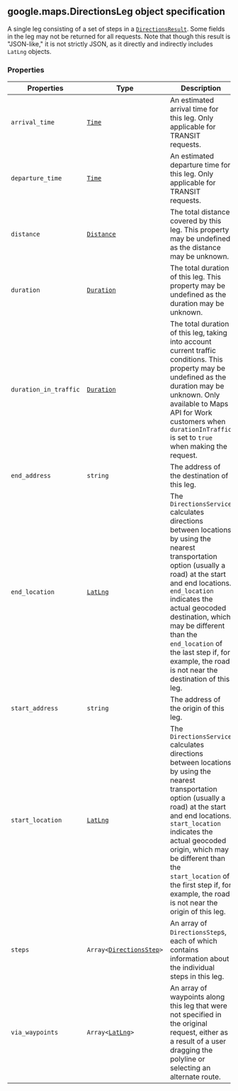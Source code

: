<h2 id="DirectionsLeg">
google.maps.DirectionsLeg
object specification
</h2><p>A single leg consisting of a set of steps in a <code><a href="https://github.com/amenadiel/google-maps-documentation/blob/master/docs/google.maps.DirectionsResult.md">DirectionsResult</a></code>. Some fields in the leg may not be returned for all requests. Note that though this result is "JSON-like," it is not strictly JSON, as it directly and indirectly includes <code>LatLng</code> objects.</p><h3>Properties</h3><table summary="interface DirectionsLeg - Properties" width="100%">
<thead>
<tr><th>Properties</th>
<th>Type</th>
<th>Description</th>
</tr></thead>
<tbody>
<tr>
<td><code>arrival_time</code></td>
<td><code><a href="https://github.com/amenadiel/google-maps-documentation/blob/master/docs/google.maps.Time.md">Time</a></code></td>
<td>An estimated arrival time for this leg. Only applicable for TRANSIT requests.</td>
</tr>
<tr>
<td><code>departure_time</code></td>
<td><code><a href="https://github.com/amenadiel/google-maps-documentation/blob/master/docs/google.maps.Time.md">Time</a></code></td>
<td>An estimated departure time for this leg. Only applicable for TRANSIT requests.</td>
</tr>
<tr>
<td><code>distance</code></td>
<td><code><a href="https://github.com/amenadiel/google-maps-documentation/blob/master/docs/google.maps.Distance.md">Distance</a></code></td>
<td>The total distance covered by this leg. This property may be undefined as the distance may be unknown.</td>
</tr>
<tr>
<td><code>duration</code></td>
<td><code><a href="https://github.com/amenadiel/google-maps-documentation/blob/master/docs/google.maps.Duration.md">Duration</a></code></td>
<td>The total duration of this leg. This property may be undefined as the duration may be unknown.</td>
</tr>
<tr>
<td><code>duration_in_traffic</code></td>
<td><code><a href="https://github.com/amenadiel/google-maps-documentation/blob/master/docs/google.maps.Duration.md">Duration</a></code></td>
<td>The total duration of this leg, taking into account current traffic conditions. This property may be undefined as the duration may be unknown. Only available to Maps API for Work customers when <code>durationInTraffic</code> is set to <code>true</code> when making the request.</td>
</tr>
<tr>
<td><code>end_address</code></td>
<td><code>string</code></td>
<td>The address of the destination of this leg.</td>
</tr>
<tr>
<td><code>end_location</code></td>
<td><code><a href="https://github.com/amenadiel/google-maps-documentation/blob/master/docs/google.maps.LatLng.md">LatLng</a></code></td>
<td>The <code>DirectionsService</code> calculates directions between locations by using the nearest transportation option (usually a road) at the start and end locations. <code>end_location</code> indicates the actual geocoded destination, which may be different than the <code>end_location</code> of the last step if, for example, the road is not near the destination of this leg.</td>
</tr>
<tr>
<td><code>start_address</code></td>
<td><code>string</code></td>
<td>The address of the origin of this leg.</td>
</tr>
<tr>
<td><code>start_location</code></td>
<td><code><a href="https://github.com/amenadiel/google-maps-documentation/blob/master/docs/google.maps.LatLng.md">LatLng</a></code></td>
<td>The <code>DirectionsService</code> calculates directions between locations by using the nearest transportation option (usually a road) at the start and end locations. <code>start_location</code> indicates the actual geocoded origin, which may be different than the <code>start_location</code> of the first step if, for example, the road is not near the origin of this leg.</td>
</tr>
<tr>
<td><code>steps</code></td>
<td><code>Array&lt;<a href="https://github.com/amenadiel/google-maps-documentation/blob/master/docs/google.maps.DirectionsStep.md">DirectionsStep</a>&gt;</code></td>
<td>An array of <code>DirectionsStep</code>s, each of which contains information about the individual steps in this leg.</td>
</tr>
<tr>
<td><code>via_waypoints</code></td>
<td><code>Array&lt;<a href="https://github.com/amenadiel/google-maps-documentation/blob/master/docs/google.maps.LatLng.md">LatLng</a>&gt;</code></td>
<td>An array of waypoints along this leg that were not specified in the original request, either as a result of a user dragging the polyline or selecting an alternate route.</td>
</tr>
</tbody>
</table>